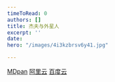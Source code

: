 ```yaml
---
timeToRead: 0
authors: []
title: 杰夫与外星人
excerpt: ''
date: 
hero: "/images/4i3kzbrsv6y41.jpg"

---
```

[MDpan](https://mdpan.tk/%E6%9D%B0%E5%A4%AB%E4%B8%8E%E5%A4%96%E6%98%9F%E4%BA%BA)
[阿里云](https://www.aliyundrive.com/s/aw8i43rE7BP)
[百度云](https://pan.baidu.com/s/1ecHj3MMn04aHOoFZr_Vx1A?pwd=xx48)
